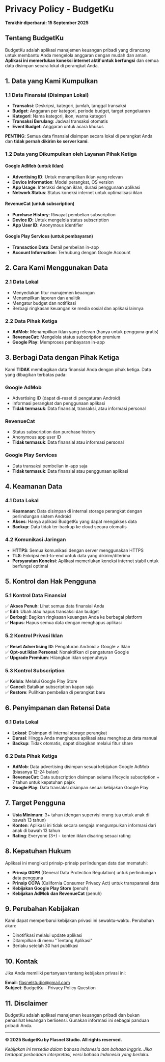 # Privacy Policy - BudgetKu

**Terakhir diperbarui: 15 September 2025**

## Tentang BudgetKu

BudgetKu adalah aplikasi manajemen keuangan pribadi yang dirancang untuk membantu Anda mengelola anggaran dengan mudah dan aman. **Aplikasi ini memerlukan koneksi internet aktif untuk berfungsi** dan semua data disimpan secara lokal di perangkat Anda.

## 1. Data yang Kami Kumpulkan

### 1.1 Data Finansial (Disimpan Lokal)
- **Transaksi**: Deskripsi, kategori, jumlah, tanggal transaksi
- **Budget**: Anggaran per kategori, periode budget, target pengeluaran
- **Kategori**: Nama kategori, ikon, warna kategori
- **Transaksi Berulang**: Jadwal transaksi otomatis
- **Event Budget**: Anggaran untuk acara khusus

**PENTING**: Semua data finansial disimpan secara lokal di perangkat Anda dan **tidak pernah dikirim ke server kami**.

### 1.2 Data yang Dikumpulkan oleh Layanan Pihak Ketiga

#### Google AdMob (untuk iklan)
- **Advertising ID**: Untuk menampilkan iklan yang relevan
- **Device Information**: Model perangkat, OS version
- **App Usage**: Interaksi dengan iklan, durasi penggunaan aplikasi
- **Network Status**: Status koneksi internet untuk optimalisasi iklan

#### RevenueCat (untuk subscription)
- **Purchase History**: Riwayat pembelian subscription
- **Device ID**: Untuk mengelola status subscription
- **App User ID**: Anonymous identifier

#### Google Play Services (untuk pembayaran)
- **Transaction Data**: Detail pembelian in-app
- **Account Information**: Terhubung dengan Google Account

## 2. Cara Kami Menggunakan Data

### 2.1 Data Lokal
- Menyediakan fitur manajemen keuangan
- Menampilkan laporan dan analitik
- Mengatur budget dan notifikasi
- Berbagi ringkasan keuangan ke media sosial dan aplikasi lainnya

### 2.2 Data Pihak Ketiga
- **AdMob**: Menampilkan iklan yang relevan (hanya untuk pengguna gratis)
- **RevenueCat**: Mengelola status subscription premium
- **Google Play**: Memproses pembayaran in-app

## 3. Berbagi Data dengan Pihak Ketiga

Kami **TIDAK** membagikan data finansial Anda dengan pihak ketiga. Data yang dibagikan terbatas pada:

### Google AdMob
- Advertising ID (dapat di-reset di pengaturan Android)
- Informasi perangkat dan penggunaan aplikasi
- **Tidak termasuk**: Data finansial, transaksi, atau informasi personal

### RevenueCat
- Status subscription dan purchase history
- Anonymous app user ID
- **Tidak termasuk**: Data finansial atau informasi personal

### Google Play Services  
- Data transaksi pembelian in-app saja
- **Tidak termasuk**: Data finansial atau penggunaan aplikasi

## 4. Keamanan Data

### 4.1 Data Lokal
- **Keamanan**: Data disimpan di internal storage perangkat dengan perlindungan sistem Android
- **Akses**: Hanya aplikasi BudgetKu yang dapat mengakses data
- **Backup**: Data tidak ter-backup ke cloud secara otomatis

### 4.2 Komunikasi Jaringan
- **HTTPS**: Semua komunikasi dengan server menggunakan HTTPS
- **TLS**: Enkripsi end-to-end untuk data yang dikirim/diterima
- **Persyaratan Koneksi**: Aplikasi memerlukan koneksi internet stabil untuk berfungsi optimal

## 5. Kontrol dan Hak Pengguna

### 5.1 Kontrol Data Finansial
✅ **Akses Penuh**: Lihat semua data finansial Anda  
✅ **Edit**: Ubah atau hapus transaksi dan budget  
✅ **Berbagi**: Bagikan ringkasan keuangan Anda ke berbagai platform  
✅ **Hapus**: Hapus semua data dengan menghapus aplikasi  

### 5.2 Kontrol Privasi Iklan
✅ **Reset Advertising ID**: Pengaturan Android > Google > Iklan  
✅ **Opt-out Iklan Personal**: Nonaktifkan di pengaturan Google  
✅ **Upgrade Premium**: Hilangkan iklan sepenuhnya  

### 5.3 Kontrol Subscription
✅ **Kelola**: Melalui Google Play Store  
✅ **Cancel**: Batalkan subscription kapan saja  
✅ **Restore**: Pulihkan pembelian di perangkat baru  

## 6. Penyimpanan dan Retensi Data

### 6.1 Data Lokal
- **Lokasi**: Disimpan di internal storage perangkat
- **Durasi**: Hingga Anda menghapus aplikasi atau menghapus data manual
- **Backup**: Tidak otomatis, dapat dibagikan melalui fitur share

### 6.2 Data Pihak Ketiga
- **AdMob**: Data advertising disimpan sesuai kebijakan Google AdMob (biasanya 12-24 bulan)
- **RevenueCat**: Data subscription disimpan selama lifecycle subscription + 7 tahun untuk kepatuhan pajak
- **Google Play**: Data transaksi disimpan sesuai kebijakan Google Play

## 7. Target Pengguna

- **Usia Minimum**: 3+ tahun (dengan supervisi orang tua untuk anak di bawah 13 tahun)
- **Konten**: Aplikasi ini tidak secara sengaja mengumpulkan informasi dari anak di bawah 13 tahun
- **Rating**: Everyone (3+) - konten iklan disaring sesuai rating

## 8. Kepatuhan Hukum

Aplikasi ini mengikuti prinsip-prinsip perlindungan data dan mematuhi:
- **Prinsip GDPR** (General Data Protection Regulation) untuk perlindungan data pengguna
- **Prinsip CCPA** (California Consumer Privacy Act) untuk transparansi data  
- **Kebijakan Google Play Store** (penuh)
- **Kebijakan AdMob dan RevenueCat** (penuh)

## 9. Perubahan Kebijakan

Kami dapat memperbarui kebijakan privasi ini sewaktu-waktu. Perubahan akan:
- Dinotifikasi melalui update aplikasi
- Ditampilkan di menu "Tentang Aplikasi"
- Berlaku setelah 30 hari publikasi

## 10. Kontak

Jika Anda memiliki pertanyaan tentang kebijakan privasi ini:

**Email**: flasnelstudio@gmail.com  
**Subject**: BudgetKu - Privacy Policy Question

## 11. Disclaimer

BudgetKu adalah aplikasi manajemen keuangan pribadi dan bukan penasihat keuangan berlisensi. Gunakan informasi ini sebagai panduan pribadi Anda.

---

**© 2025 BudgetKu by Flasnel Studio. All rights reserved.**

*Kebijakan ini tersedia dalam bahasa Indonesia dan bahasa Inggris. Jika terdapat perbedaan interpretasi, versi bahasa Indonesia yang berlaku.*
